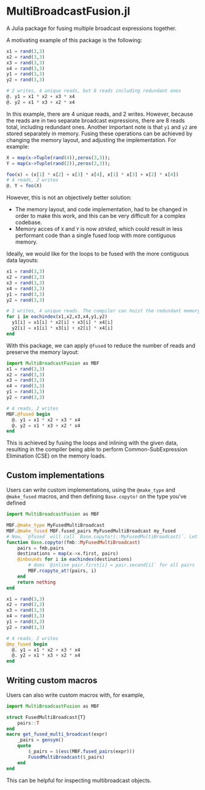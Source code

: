 # MultiBroadcastFusion.jl

A Julia package for fusing multiple broadcast expressions together.

A motivating example of this package is the following:

```julia
x1 = rand(3,3)
x2 = rand(3,3)
x3 = rand(3,3)
x4 = rand(3,3)
y1 = rand(3,3)
y2 = rand(3,3)

# 2 writes, 4 unique reads, but 8 reads including redundant ones
@. y1 = x1 * x2 + x3 * x4
@. y2 = x1 * x3 + x2 * x4
```

In this example, there are 4 unique reads, and 2 writes. However, because the reads are in two separate broadcast expressions, there are 8 reads total, including redundant ones. Another important note is that `y1` and `y2` are stored separately in memory. Fusing these operations can be achieved by changing the memory layout, and adjusting the implementation. For example:

```julia
X = map(x->Tuple(rand(4)),zeros(3,3));
Y = map(x->Tuple(rand(2)),zeros(3,3));

foo(x) = (x[1] * x[2] + x[3] * x[4], x[1] * x[3] + x[2] * x[4])
# 4 reads, 2 writes
@. Y = foo(X)
```

However, this is not an objectively better solution:

 - The memory layout, and code implementation, had to be changed in order to make this work, and this can be very difficult for a complex codebase.
 - Memory acces of `X` and `Y` is now _strided_, which could result in less performant code than a single fused loop with more contiguous memory.

Ideally, we would like for the loops to be fused with the more contiguous data layouts:

```julia
x1 = rand(3,3)
x2 = rand(3,3)
x3 = rand(3,3)
x4 = rand(3,3)
y1 = rand(3,3)
y2 = rand(3,3)

# 2 writes, 4 unique reads. The compiler can hoist the redundant memory reads here.
for i in eachindex(x1,x2,x3,x4,y1,y2)
  y1[i] = x1[i] * x2[i] + x3[i] * x4[i]
  y2[i] = x1[i] * x3[i] + x2[i] * x4[i]
end
```

With this package, we can apply `@fused` to reduce the number of reads and preserve the memory layout:

```julia
import MultiBroadcastFusion as MBF
x1 = rand(3,3)
x2 = rand(3,3)
x3 = rand(3,3)
x4 = rand(3,3)
y1 = rand(3,3)
y2 = rand(3,3)

# 4 reads, 2 writes
MBF.@fused begin
  @. y1 = x1 * x2 + x3 * x4
  @. y2 = x1 * x3 + x2 * x4
end
```

This is achieved by fusing the loops and inlining with the given data, resulting in the compiler being able to perform Common-SubExpression Elimination (CSE) on the memory loads.

## Custom implementations

Users can write custom implementations, using the `@make_type` and `@make_fused` macros, and then defining `Base.copyto!` on the type you've defined

```julia
import MultiBroadcastFusion as MBF

MBF.@make_type MyFusedMultiBroadcast
MBF.@make_fused MBF.fused_pairs MyFusedMultiBroadcast my_fused
# Now, `@fused` will call `Base.copyto!(::MyFusedMultiBroadcast)`. Let's define it:
function Base.copyto!(fmb::MyFusedMultiBroadcast)
    pairs = fmb.pairs
    destinations = map(x->x.first, pairs)
    @inbounds for i in eachindex(destinations)
        # does `@inline pair.first[i] = pair.second[i]` for all pairs
        MBF.rcopyto_at!(pairs, i)
    end
    return nothing
end

x1 = rand(3,3)
x2 = rand(3,3)
x3 = rand(3,3)
x4 = rand(3,3)
y1 = rand(3,3)
y2 = rand(3,3)

# 4 reads, 2 writes
@my_fused begin
  @. y1 = x1 * x2 + x3 * x4
  @. y2 = x1 * x3 + x2 * x4
end
```

## Writing custom macros

Users can also write custom macros with, for example,

```julia
import MultiBroadcastFusion as MBF

struct FusedMultiBroadcast{T}
    pairs::T
end
macro get_fused_multi_broadcast(expr)
    _pairs = gensym()
    quote
        $_pairs = $(esc(MBF.fused_pairs(expr)))
        FusedMultiBroadcast($_pairs)
    end
end
```

This can be helpful for inspecting multibroadcast objects.
